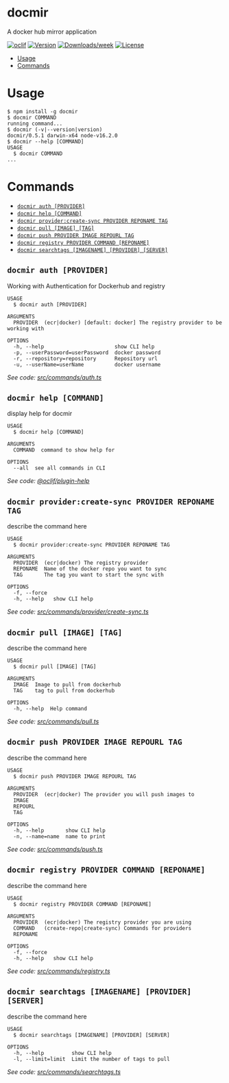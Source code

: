 docmir
======

A docker hub mirror application

[![oclif](https://img.shields.io/badge/cli-oclif-brightgreen.svg)](https://oclif.io)
[![Version](https://img.shields.io/npm/v/docmir.svg)](https://npmjs.org/package/docmir)
[![Downloads/week](https://img.shields.io/npm/dw/docmir.svg)](https://npmjs.org/package/docmir)
[![License](https://img.shields.io/npm/l/docmir.svg)](https://github.com/CaliFOSS/docker-mirror/blob/master/package.json)

<!-- toc -->
* [Usage](#usage)
* [Commands](#commands)
<!-- tocstop -->
# Usage
<!-- usage -->
```sh-session
$ npm install -g docmir
$ docmir COMMAND
running command...
$ docmir (-v|--version|version)
docmir/0.5.1 darwin-x64 node-v16.2.0
$ docmir --help [COMMAND]
USAGE
  $ docmir COMMAND
...
```
<!-- usagestop -->
# Commands
<!-- commands -->
* [`docmir auth [PROVIDER]`](#docmir-auth-provider)
* [`docmir help [COMMAND]`](#docmir-help-command)
* [`docmir provider:create-sync PROVIDER REPONAME TAG`](#docmir-providercreate-sync-provider-reponame-tag)
* [`docmir pull [IMAGE] [TAG]`](#docmir-pull-image-tag)
* [`docmir push PROVIDER IMAGE REPOURL TAG`](#docmir-push-provider-image-repourl-tag)
* [`docmir registry PROVIDER COMMAND [REPONAME]`](#docmir-registry-provider-command-reponame)
* [`docmir searchtags [IMAGENAME] [PROVIDER] [SERVER]`](#docmir-searchtags-imagename-provider-server)

## `docmir auth [PROVIDER]`

Working with Authentication for Dockerhub and registry

```
USAGE
  $ docmir auth [PROVIDER]

ARGUMENTS
  PROVIDER  (ecr|docker) [default: docker] The registry provider to be working with

OPTIONS
  -h, --help                       show CLI help
  -p, --userPassword=userPassword  docker password
  -r, --repository=repository      Repository url
  -u, --userName=userName          docker username
```

_See code: [src/commands/auth.ts](https://github.com/CaliFOSS/docker-mirror/blob/v0.5.1/src/commands/auth.ts)_

## `docmir help [COMMAND]`

display help for docmir

```
USAGE
  $ docmir help [COMMAND]

ARGUMENTS
  COMMAND  command to show help for

OPTIONS
  --all  see all commands in CLI
```

_See code: [@oclif/plugin-help](https://github.com/oclif/plugin-help/blob/v3.2.2/src/commands/help.ts)_

## `docmir provider:create-sync PROVIDER REPONAME TAG`

describe the command here

```
USAGE
  $ docmir provider:create-sync PROVIDER REPONAME TAG

ARGUMENTS
  PROVIDER  (ecr|docker) The registry provider
  REPONAME  Name of the docker repo you want to sync
  TAG       The tag you want to start the sync with

OPTIONS
  -f, --force
  -h, --help   show CLI help
```

_See code: [src/commands/provider/create-sync.ts](https://github.com/CaliFOSS/docker-mirror/blob/v0.5.1/src/commands/provider/create-sync.ts)_

## `docmir pull [IMAGE] [TAG]`

describe the command here

```
USAGE
  $ docmir pull [IMAGE] [TAG]

ARGUMENTS
  IMAGE  Image to pull from dockerhub
  TAG    tag to pull from dockerhub

OPTIONS
  -h, --help  Help command
```

_See code: [src/commands/pull.ts](https://github.com/CaliFOSS/docker-mirror/blob/v0.5.1/src/commands/pull.ts)_

## `docmir push PROVIDER IMAGE REPOURL TAG`

describe the command here

```
USAGE
  $ docmir push PROVIDER IMAGE REPOURL TAG

ARGUMENTS
  PROVIDER  (ecr|docker) The provider you will push images to
  IMAGE
  REPOURL
  TAG

OPTIONS
  -h, --help       show CLI help
  -n, --name=name  name to print
```

_See code: [src/commands/push.ts](https://github.com/CaliFOSS/docker-mirror/blob/v0.5.1/src/commands/push.ts)_

## `docmir registry PROVIDER COMMAND [REPONAME]`

describe the command here

```
USAGE
  $ docmir registry PROVIDER COMMAND [REPONAME]

ARGUMENTS
  PROVIDER  (ecr|docker) The registry provider you are using
  COMMAND   (create-repo|create-sync) Commands for providers
  REPONAME

OPTIONS
  -f, --force
  -h, --help   show CLI help
```

_See code: [src/commands/registry.ts](https://github.com/CaliFOSS/docker-mirror/blob/v0.5.1/src/commands/registry.ts)_

## `docmir searchtags [IMAGENAME] [PROVIDER] [SERVER]`

describe the command here

```
USAGE
  $ docmir searchtags [IMAGENAME] [PROVIDER] [SERVER]

OPTIONS
  -h, --help         show CLI help
  -l, --limit=limit  Limit the number of tags to pull
```

_See code: [src/commands/searchtags.ts](https://github.com/CaliFOSS/docker-mirror/blob/v0.5.1/src/commands/searchtags.ts)_
<!-- commandsstop -->
